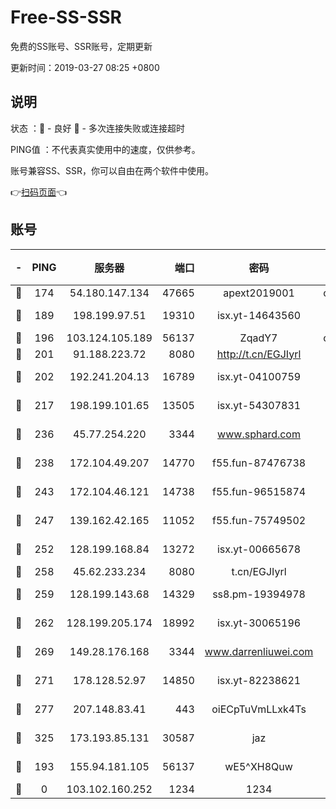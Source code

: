 # Free-SS-SSR

免费的SS账号、SSR账号，定期更新

更新时间：2019-03-27 08:25 +0800

## 说明

状态     ：🙂 - 良好 🙁 - 多次连接失败或连接超时

PING值   ：不代表真实使用中的速度，仅供参考。

账号兼容SS、SSR，你可以自由在两个软件中使用。

👉[扫码页面](https://liesauer.github.io/Free-SS-SSR/)👈

## 账号

|-|PING|服务器|端口|密码|加密方式|区域|
|:----:|:----:|:-----:|-----:|:----:|:----:|:----:|
|🙂|174|54.180.147.134|47665|apext2019001|chacha20|KR|
|🙂|189|198.199.97.51|19310|isx.yt-14643560|aes-256-cfb|US|
|🙂|196|103.124.105.189|56137|ZqadY7|chacha20|US|
|🙂|201|91.188.223.72|8080|http://t.cn/EGJIyrl|rc4-md5|RU|
|🙂|202|192.241.204.13|16789|isx.yt-04100759|aes-256-cfb|US|
|🙂|217|198.199.101.65|13505|isx.yt-54307831|aes-256-cfb|US|
|🙂|236|45.77.254.220|3344|www.sphard.com|aes-256-cfb|SG|
|🙂|238|172.104.49.207|14770|f55.fun-87476738|aes-256-cfb|SG|
|🙂|243|172.104.46.121|14738|f55.fun-96515874|aes-256-cfb|SG|
|🙂|247|139.162.42.165|11052|f55.fun-75749502|aes-256-cfb|SG|
|🙂|252|128.199.168.84|13272|isx.yt-00665678|aes-256-cfb|SG|
|🙂|258|45.62.233.234|8080|t.cn/EGJIyrl|rc4-md5|CA|
|🙂|259|128.199.143.68|14329|ss8.pm-19394978|aes-256-cfb|SG|
|🙂|262|128.199.205.174|18992|isx.yt-30065196|aes-256-cfb|SG|
|🙂|269|149.28.176.168|3344|www.darrenliuwei.com|aes-256-cfb|AU|
|🙂|271|178.128.52.97|14850|isx.yt-82238621|aes-256-cfb|SG|
|🙂|277|207.148.83.41|443|oiECpTuVmLLxk4Ts|aes-256-cfb|AU|
|🙂|325|173.193.85.131|30587|jaz|aes-256-cfb|US|
|🙂|193|155.94.181.105|56137|wE5^XH8Quw|aes-256-cfb|US|
|🙁|0|103.102.160.252|1234|1234|rc4-md5|JP|
